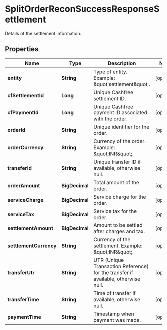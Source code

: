 

# SplitOrderReconSuccessResponseSettlement

Details of the settlement information.

## Properties

| Name | Type | Description | Notes |
|------------ | ------------- | ------------- | -------------|
|**entity** | **String** | Type of entity. Example: \&quot;settlement\&quot;. |  [optional] |
|**cfSettlementId** | **Long** | Unique Cashfree settlement ID. |  [optional] |
|**cfPaymentId** | **Long** | Unique Cashfree payment ID associated with the order. |  [optional] |
|**orderId** | **String** | Unique identifier for the order. |  [optional] |
|**orderCurrency** | **String** | Currency of the order. Example: \&quot;INR\&quot;. |  [optional] |
|**transferId** | **String** | Unique transfer ID if available, otherwise null. |  [optional] |
|**orderAmount** | **BigDecimal** | Total amount of the order. |  [optional] |
|**serviceCharge** | **BigDecimal** | Service charge for the order. |  [optional] |
|**serviceTax** | **BigDecimal** | Service tax for the order. |  [optional] |
|**settlementAmount** | **BigDecimal** | Amount to be settled after charges and tax. |  [optional] |
|**settlementCurrency** | **String** | Currency of the settlement. Example: \&quot;INR\&quot;. |  [optional] |
|**transferUtr** | **String** | UTR (Unique Transaction Reference) for the transfer if available, otherwise null. |  [optional] |
|**transferTime** | **String** | Time of transfer if available, otherwise null. |  [optional] |
|**paymentTime** | **String** | Timestamp when payment was made. |  [optional] |



